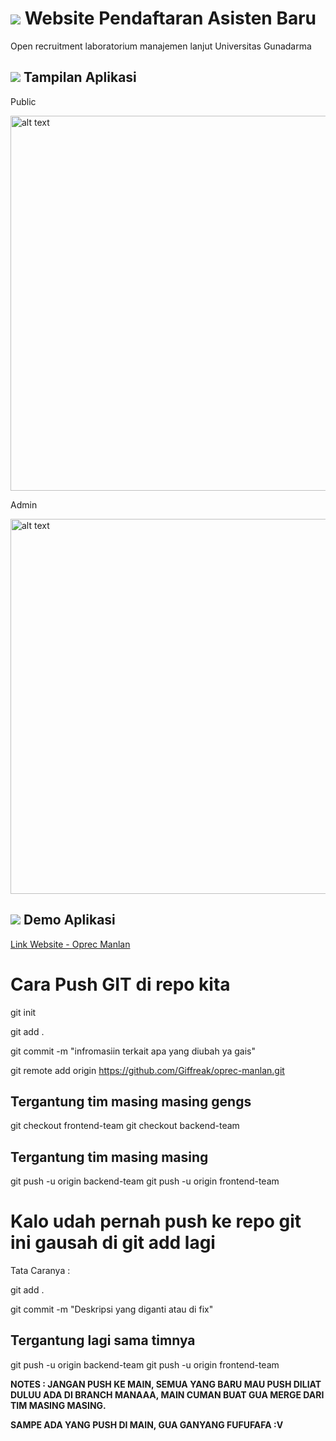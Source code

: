 # <img src="https://img.icons8.com/external-flaticons-flat-flat-icons/64/undefined/external-register-nursing-flaticons-flat-flat-icons.png"/> Website Pendaftaran Asisten Baru
Open recruitment laboratorium manajemen lanjut
Universitas Gunadarma

## <img src="https://img.icons8.com/color/48/undefined/1-circle--v1.png"/> Tampilan Aplikasi

Public

<img src="assets/demo.gif" alt="alt text" width="600"/>

Admin

<img src="assets/demo2.gif" alt="alt text" width="600"/>

## <img src="https://img.icons8.com/color/48/undefined/2-circle--v1.png"/> Demo Aplikasi
[Link Website - Oprec Manlan](http://webku.one/manlan)


<h1><b>Cara Push GIT di repo kita</b></h1>

git init

git add . 

git commit -m "infromasiin terkait apa yang diubah ya gais"

git remote add origin https://github.com/Giffreak/oprec-manlan.git

## Tergantung tim masing masing gengs
git checkout frontend-team
git checkout backend-team

## Tergantung tim masing masing
git push -u origin backend-team
git push -u origin frontend-team



<h1><b>Kalo udah pernah push ke repo git ini gausah di git add lagi</b></h1>


Tata Caranya : 

git add .

git commit -m "Deskripsi yang diganti atau di fix"

## Tergantung lagi sama timnya
git push -u origin backend-team
git push -u origin frontend-team

<b> NOTES : JANGAN PUSH KE MAIN, SEMUA YANG BARU MAU PUSH DILIAT DULUU ADA DI BRANCH MANAAA, MAIN CUMAN BUAT GUA MERGE DARI TIM MASING MASING.

SAMPE ADA YANG PUSH DI MAIN, GUA GANYANG FUFUFAFA :V</b>

